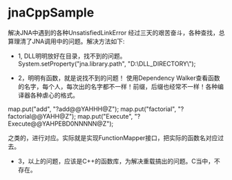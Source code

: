 # jnaCppSample
解决JNA中遇到的各种UnsatisfiedLinkError
经过三天的艰苦奋斗，各种查找，总算理清了JNA调用中的问题。解决方法如下:

- 1, DLL明明放好在目录，找不到的问题。
System.setProperty("jna.library.path", "D:\\DLL_DIRECTORY\\");

- 2，明明有函数，就是说找不到的问题！
使用Dependency Walker查看函数的名字，每个人，每次出的名字都不一样！前缀，后缀也经常不一样！各种编译器各种虐心的格式。

map.put("add", "?add@@YAHHH@Z");
map.put("factorial", "?factorial@@YAHH@Z");
map.put("Execute", "?Execute@@YAHPEBD0NNNNN@Z");

之类的，进行对应。实际就是实现FunctionMapper接口，把实际的函数名对应过去。

- 3，以上的问题，应该是C++的函数库，为解决重载搞出的问题。C当中，不存在。


